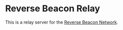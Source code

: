 # Reverse Beacon Relay

This is a relay server for the [Reverse Beacon Network][rbn].

[rbn]: http://reversebeacon.net
